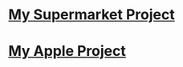 # [My Supermarket Project](Supermarket_Sales_EDA.md)
# [My Apple Project](Supermarket_Sales_EDA.md)
